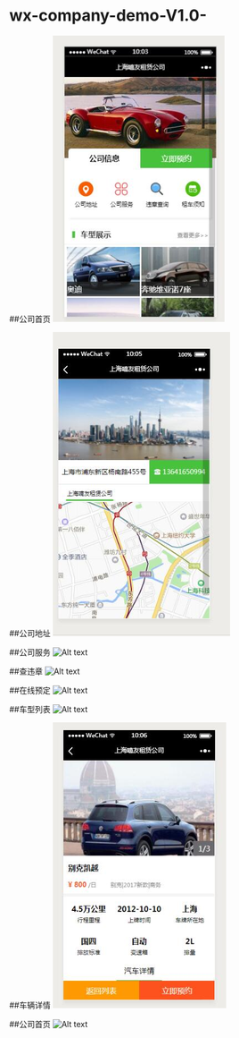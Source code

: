 # wx-company-demo-V1.0-
##公司首页
![Alt text](https://github.com/wushuxuan/wx-company-demo-V1.0-/blob/master/READMEimages/01.jpg)

##公司地址
![Alt text](https://github.com/wushuxuan/wx-company-demo-V1.0-/blob/master/READMEimages/02.jpg)

##公司服务
![Alt text](https://github.com/wushuxuan/wx-company-demo-V1.0-/blob/master/READMEimages/03.jpg)

##查违章
![Alt text](https://github.com/wushuxuan/wx-company-demo-V1.0-/blob/master/READMEimages/04jpg)

##在线预定
![Alt text](https://github.com/wushuxuan/wx-company-demo-V1.0-/blob/master/READMEimages/05.jpg)

##车型列表
![Alt text](https://github.com/wushuxuan/wx-company-demo-V1.0-/blob/master/READMEimages/06.jpg)

##车辆详情
![Alt text](https://github.com/wushuxuan/wx-company-demo-V1.0-/blob/master/READMEimages/07.jpg)

##公司首页
![Alt text](https://github.com/wushuxuan/wx-company-demo-V1.0-/blob/master/READMEimages/08.jpg)





